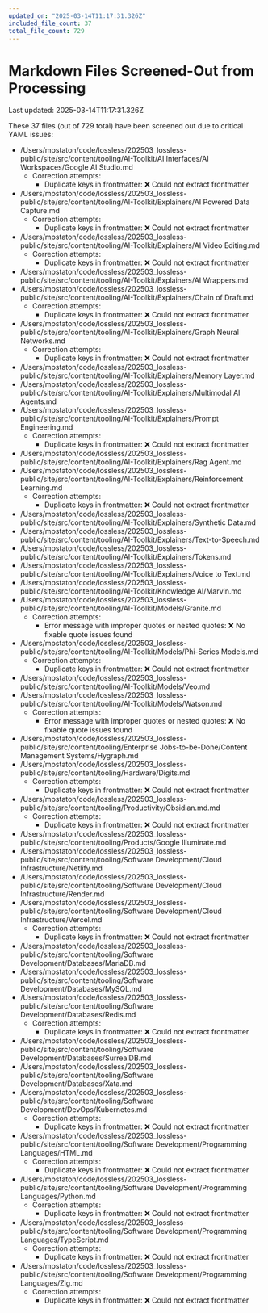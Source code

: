 ```yaml
---
updated_on: "2025-03-14T11:17:31.326Z"
included_file_count: 37
total_file_count: 729
---
```


# Markdown Files Screened-Out from Processing
Last updated: 2025-03-14T11:17:31.326Z

These 37 files (out of 729 total) have been screened out due to critical YAML issues:

- /Users/mpstaton/code/lossless/202503_lossless-public/site/src/content/tooling/AI-Toolkit/AI Interfaces/AI Workspaces/Google AI Studio.md
  - Correction attempts:
    - Duplicate keys in frontmatter: ❌ Could not extract frontmatter
- /Users/mpstaton/code/lossless/202503_lossless-public/site/src/content/tooling/AI-Toolkit/Explainers/AI Powered Data Capture.md
  - Correction attempts:
    - Duplicate keys in frontmatter: ❌ Could not extract frontmatter
- /Users/mpstaton/code/lossless/202503_lossless-public/site/src/content/tooling/AI-Toolkit/Explainers/AI Video Editing.md
  - Correction attempts:
    - Duplicate keys in frontmatter: ❌ Could not extract frontmatter
- /Users/mpstaton/code/lossless/202503_lossless-public/site/src/content/tooling/AI-Toolkit/Explainers/AI Wrappers.md
- /Users/mpstaton/code/lossless/202503_lossless-public/site/src/content/tooling/AI-Toolkit/Explainers/Chain of Draft.md
  - Correction attempts:
    - Duplicate keys in frontmatter: ❌ Could not extract frontmatter
- /Users/mpstaton/code/lossless/202503_lossless-public/site/src/content/tooling/AI-Toolkit/Explainers/Graph Neural Networks.md
  - Correction attempts:
    - Duplicate keys in frontmatter: ❌ Could not extract frontmatter
- /Users/mpstaton/code/lossless/202503_lossless-public/site/src/content/tooling/AI-Toolkit/Explainers/Memory Layer.md
- /Users/mpstaton/code/lossless/202503_lossless-public/site/src/content/tooling/AI-Toolkit/Explainers/Multimodal AI Agents.md
- /Users/mpstaton/code/lossless/202503_lossless-public/site/src/content/tooling/AI-Toolkit/Explainers/Prompt Engineering.md
  - Correction attempts:
    - Duplicate keys in frontmatter: ❌ Could not extract frontmatter
- /Users/mpstaton/code/lossless/202503_lossless-public/site/src/content/tooling/AI-Toolkit/Explainers/Rag Agent.md
- /Users/mpstaton/code/lossless/202503_lossless-public/site/src/content/tooling/AI-Toolkit/Explainers/Reinforcement Learning.md
  - Correction attempts:
    - Duplicate keys in frontmatter: ❌ Could not extract frontmatter
- /Users/mpstaton/code/lossless/202503_lossless-public/site/src/content/tooling/AI-Toolkit/Explainers/Synthetic Data.md
- /Users/mpstaton/code/lossless/202503_lossless-public/site/src/content/tooling/AI-Toolkit/Explainers/Text-to-Speech.md
- /Users/mpstaton/code/lossless/202503_lossless-public/site/src/content/tooling/AI-Toolkit/Explainers/Tokens.md
- /Users/mpstaton/code/lossless/202503_lossless-public/site/src/content/tooling/AI-Toolkit/Explainers/Voice to Text.md
- /Users/mpstaton/code/lossless/202503_lossless-public/site/src/content/tooling/AI-Toolkit/Knowledge AI/Marvin.md
- /Users/mpstaton/code/lossless/202503_lossless-public/site/src/content/tooling/AI-Toolkit/Models/Granite.md
  - Correction attempts:
    - Error message with improper quotes or nested quotes: ❌ No fixable quote issues found
- /Users/mpstaton/code/lossless/202503_lossless-public/site/src/content/tooling/AI-Toolkit/Models/Phi-Series Models.md
  - Correction attempts:
    - Duplicate keys in frontmatter: ❌ Could not extract frontmatter
- /Users/mpstaton/code/lossless/202503_lossless-public/site/src/content/tooling/AI-Toolkit/Models/Veo.md
- /Users/mpstaton/code/lossless/202503_lossless-public/site/src/content/tooling/AI-Toolkit/Models/Watson.md
  - Correction attempts:
    - Error message with improper quotes or nested quotes: ❌ No fixable quote issues found
- /Users/mpstaton/code/lossless/202503_lossless-public/site/src/content/tooling/Enterprise Jobs-to-be-Done/Content Management Systems/Hygraph.md
- /Users/mpstaton/code/lossless/202503_lossless-public/site/src/content/tooling/Hardware/Digits.md
  - Correction attempts:
    - Duplicate keys in frontmatter: ❌ Could not extract frontmatter
- /Users/mpstaton/code/lossless/202503_lossless-public/site/src/content/tooling/Productivity/Obsidian.md.md
  - Correction attempts:
    - Duplicate keys in frontmatter: ❌ Could not extract frontmatter
- /Users/mpstaton/code/lossless/202503_lossless-public/site/src/content/tooling/Products/Google Illuminate.md
- /Users/mpstaton/code/lossless/202503_lossless-public/site/src/content/tooling/Software Development/Cloud Infrastructure/Netlify.md
- /Users/mpstaton/code/lossless/202503_lossless-public/site/src/content/tooling/Software Development/Cloud Infrastructure/Render.md
- /Users/mpstaton/code/lossless/202503_lossless-public/site/src/content/tooling/Software Development/Cloud Infrastructure/Vercel.md
  - Correction attempts:
    - Duplicate keys in frontmatter: ❌ Could not extract frontmatter
- /Users/mpstaton/code/lossless/202503_lossless-public/site/src/content/tooling/Software Development/Databases/MariaDB.md
- /Users/mpstaton/code/lossless/202503_lossless-public/site/src/content/tooling/Software Development/Databases/MySQL.md
- /Users/mpstaton/code/lossless/202503_lossless-public/site/src/content/tooling/Software Development/Databases/Redis.md
  - Correction attempts:
    - Duplicate keys in frontmatter: ❌ Could not extract frontmatter
- /Users/mpstaton/code/lossless/202503_lossless-public/site/src/content/tooling/Software Development/Databases/SurrealDB.md
- /Users/mpstaton/code/lossless/202503_lossless-public/site/src/content/tooling/Software Development/Databases/Xata.md
- /Users/mpstaton/code/lossless/202503_lossless-public/site/src/content/tooling/Software Development/DevOps/Kubernetes.md
  - Correction attempts:
    - Duplicate keys in frontmatter: ❌ Could not extract frontmatter
- /Users/mpstaton/code/lossless/202503_lossless-public/site/src/content/tooling/Software Development/Programming Languages/HTML.md
  - Correction attempts:
    - Duplicate keys in frontmatter: ❌ Could not extract frontmatter
- /Users/mpstaton/code/lossless/202503_lossless-public/site/src/content/tooling/Software Development/Programming Languages/Python.md
  - Correction attempts:
    - Duplicate keys in frontmatter: ❌ Could not extract frontmatter
- /Users/mpstaton/code/lossless/202503_lossless-public/site/src/content/tooling/Software Development/Programming Languages/TypeScript.md
  - Correction attempts:
    - Duplicate keys in frontmatter: ❌ Could not extract frontmatter
- /Users/mpstaton/code/lossless/202503_lossless-public/site/src/content/tooling/Software Development/Programming Languages/Zig.md
  - Correction attempts:
    - Duplicate keys in frontmatter: ❌ Could not extract frontmatter
